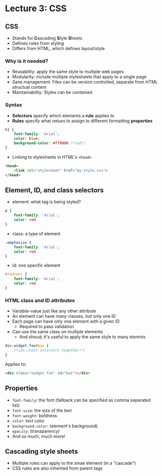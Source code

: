 # Lecture 3: CSS

## CSS 

- Stands for **C**ascading **S**tyle **S**heets
- Defines rules from styling
- Differs from HTML, which defines layout/style

### Why is it needed?

- Reusability: apply the same style to multiple web pages
- Modularity: include multiple stylesheets that apply to a single page
- Sane management: Files can be version controlled, separate from HTML structual content
- Maintainability: Styles can be contained

### Syntax

- **Selectors** specify which elements a **rule** applies to
- **Rules** specify what *values* to assign to different formatting **properties**

```CSS
h1 {
	font-family: 'Arial';
	color: blue;
	background-color: #ff0000 /*red*/
}
```

- Linking to stylesheets in HTML's `<head>`

```HTML
<head>
	<link rel="stylesheet" href="my-style.css">
</head>
```

## Element, ID, and class selectors

- element: what tag is being styled?

```CSS
p {
	font-family: 'Arial';
	color: red
}
```

- class: a type of element

```CSS
.emphasize {
	font-family: 'Arial';
	color: red
}
```

- id: one specific element

```CSS
#redtext {
	font-family: 'Arial';
	color: red
}
```

### HTML class and ID attributes

- Variable-value just like any other attribute
- An element can have many classes, but only one ID
- Each page can have only one element with a given ID
	- Required to pass validation
- Can use the same class  on multiple elements
	- And shoud; it's useful to apply the same style to many elemnts

```CSS
div.widget.foo#baz {
	/*can chain selectors together!*/
}
```

Applies to:

```HTML
<div class="widget foo" id="baz"></div> 
```

## Properties

- `font-family`: the font (fallback can be specified as comma separated list)
- `font-size`: the size of the text
- `font-weight`: boldness
- `color`: text color
- `background-color`: (element's background)
- `opacity`: (transparency)
- And so much, much more!

## Cascading style sheets

- Multiple rules can apply to the smae element (in a "cascade")
- CSS rules are also inherited from parent tags